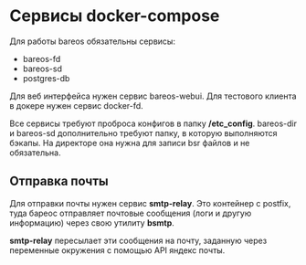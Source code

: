 # Сервисы docker-compose

Для работы bareos обязательны сервисы:

- bareos-fd
- bareos-sd
- postgres-db

Для веб интерфейса нужен сервис bareos-webui.
Для тестового клиента в докере нужен сервис docker-fd.

Все сервисы требуют проброса конфигов в папку **/etc_config**.
bareos-dir и bareos-sd дополнительно требуют папку, в которую выполняются бэкапы. На директоре
она нужна для записи bsr файлов и не обязательна.


## Отправка почты

Для отправки почты нужен сервис **smtp-relay**. Это контейнер с postfix, туда бареос отправляет
почтовые сообщения (логи и другую информацию) через свою утилиту **bsmtp**.

**smtp-relay** пересылает эти сообщения на почту, заданную через переменные окружения
с помощью API яндекс почты.

